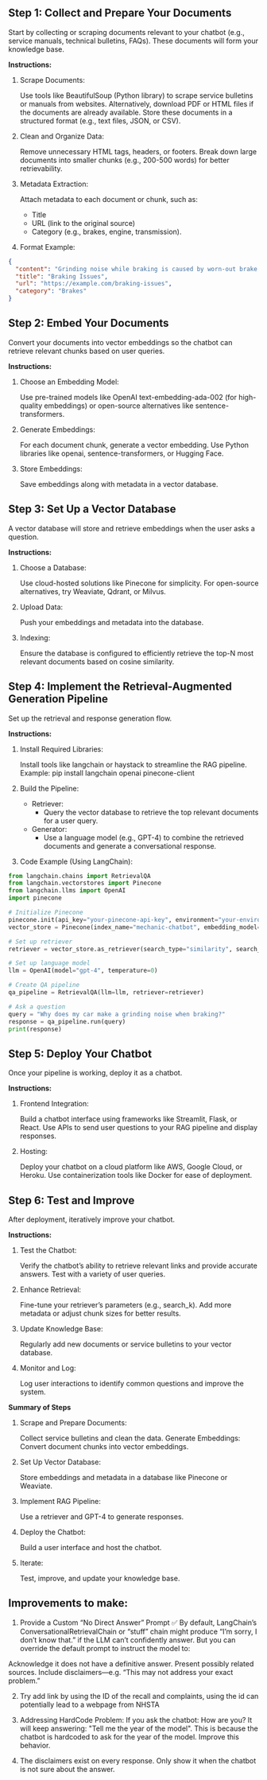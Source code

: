 ## Step 1: Collect and Prepare Your Documents
Start by collecting or scraping documents relevant to your chatbot (e.g., service manuals, technical bulletins, FAQs). These documents will form your knowledge base.

**Instructions:**

1. Scrape Documents:

    Use tools like BeautifulSoup (Python library) to scrape service bulletins or manuals from websites.
    Alternatively, download PDF or HTML files if the documents are already available.
    Store these documents in a structured format (e.g., text files, JSON, or CSV).

2. Clean and Organize Data:

    Remove unnecessary HTML tags, headers, or footers.
    Break down large documents into smaller chunks (e.g., 200-500 words) for better retrievability.

3. Metadata Extraction:

    Attach metadata to each document or chunk, such as:
    - Title
    - URL (link to the original source)
    - Category (e.g., brakes, engine, transmission).

4. Format Example:

```json
{
  "content": "Grinding noise while braking is caused by worn-out brake pads...",
  "title": "Braking Issues",
  "url": "https://example.com/braking-issues",
  "category": "Brakes"
}
```

## Step 2: Embed Your Documents
Convert your documents into vector embeddings so the chatbot can retrieve relevant chunks based on user queries.

**Instructions:**

1. Choose an Embedding Model:

    Use pre-trained models like OpenAI text-embedding-ada-002 (for high-quality embeddings) or open-source alternatives like sentence-transformers.

2. Generate Embeddings:

    For each document chunk, generate a vector embedding.
    Use Python libraries like openai, sentence-transformers, or Hugging Face.

3. Store Embeddings:

    Save embeddings along with metadata in a vector database.

## Step 3: Set Up a Vector Database
A vector database will store and retrieve embeddings when the user asks a question.

**Instructions:**

1. Choose a Database:

    Use cloud-hosted solutions like Pinecone for simplicity.
    For open-source alternatives, try Weaviate, Qdrant, or Milvus.

2. Upload Data:

    Push your embeddings and metadata into the database.

3. Indexing:

    Ensure the database is configured to efficiently retrieve the top-N most relevant documents based on cosine similarity.

## Step 4: Implement the Retrieval-Augmented Generation Pipeline
Set up the retrieval and response generation flow.

**Instructions:**

1. Install Required Libraries:

    Install tools like langchain or haystack to streamline the RAG pipeline.
    Example: pip install langchain openai pinecone-client

2. Build the Pipeline:

    - Retriever:
        - Query the vector database to retrieve the top relevant documents for a user query.
    - Generator:
        - Use a language model (e.g., GPT-4) to combine the retrieved documents and generate a conversational response.

3. Code Example (Using LangChain):

```python
from langchain.chains import RetrievalQA
from langchain.vectorstores import Pinecone
from langchain.llms import OpenAI
import pinecone

# Initialize Pinecone
pinecone.init(api_key="your-pinecone-api-key", environment="your-environment")
vector_store = Pinecone(index_name="mechanic-chatbot", embedding_model="openai-embedding")

# Set up retriever
retriever = vector_store.as_retriever(search_type="similarity", search_k=3)

# Set up language model
llm = OpenAI(model="gpt-4", temperature=0)

# Create QA pipeline
qa_pipeline = RetrievalQA(llm=llm, retriever=retriever)

# Ask a question
query = "Why does my car make a grinding noise when braking?"
response = qa_pipeline.run(query)
print(response)
```

## Step 5: Deploy Your Chatbot
Once your pipeline is working, deploy it as a chatbot.

**Instructions:**

1. Frontend Integration:

    Build a chatbot interface using frameworks like Streamlit, Flask, or React.
    Use APIs to send user questions to your RAG pipeline and display responses.

2. Hosting:

    Deploy your chatbot on a cloud platform like AWS, Google Cloud, or Heroku.
    Use containerization tools like Docker for ease of deployment.

## Step 6: Test and Improve
After deployment, iteratively improve your chatbot.

**Instructions:**

1. Test the Chatbot:

    Verify the chatbot’s ability to retrieve relevant links and provide accurate answers.
    Test with a variety of user queries.

2. Enhance Retrieval:

    Fine-tune your retriever’s parameters (e.g., search_k).
    Add more metadata or adjust chunk sizes for better results.

3. Update Knowledge Base:

    Regularly add new documents or service bulletins to your vector database.

4. Monitor and Log:

    Log user interactions to identify common questions and improve the system.

**Summary of Steps**

1. Scrape and Prepare Documents:

    Collect service bulletins and clean the data.
Generate Embeddings:
    Convert document chunks into vector embeddings.

2. Set Up Vector Database:

    Store embeddings and metadata in a database like Pinecone or Weaviate.

3. Implement RAG Pipeline:

    Use a retriever and GPT-4 to generate responses.

4. Deploy the Chatbot:

    Build a user interface and host the chatbot.

5. Iterate:

    Test, improve, and update your knowledge base.


## Improvements to make:
1. Provide a Custom “No Direct Answer” Prompt ✅
By default, LangChain’s ConversationalRetrievalChain or “stuff” chain might produce “I’m sorry, I don’t know that.” if the LLM can’t confidently answer. But you can override the default prompt to instruct the model to:

Acknowledge it does not have a definitive answer.
Present possibly related sources.
Include disclaimers—e.g. “This may not address your exact problem.” 


2. Try add link by using the ID of the recall and complaints, using the id can potentially lead to a webpage from NHSTA

3. Addressing HardCode Problem:
If you ask the chatbot: How are you? It will keep answering: "Tell me the year of the model". This is because the chatbot is hardcoded to ask for the year of the model. Improve this behavior.


4. The disclaimers exist on every response. Only show it when the chatbot is not sure about the answer.
